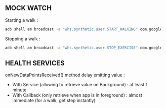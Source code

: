 ## MOCK WATCH
Starting a walk : 
```bash
adb shell am broadcast -a "whs.synthetic.user.START_WALKING" com.google.android.wearable.healthservices
```

Stopping a walk : 
```bash
adb shell am broadcast -a "whs.synthetic.user.STOP_EXERCISE" com.google.android.wearable.healthservices
```

## HEALTH SERVICES
onNewDataPointsReceived() method delay emitting value :
- With Service (allowing to retrieve value on Background) : at least 1 minute 
- With Callback (only retrieve when app is in foreground) : almost immediate (for a walk, get step instantly)
